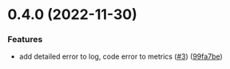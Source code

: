 # 0.4.0 (2022-11-30)


### Features

* add detailed error to log, code error to metrics ([#3](https://github.com/lidofinance/solana-validators-monitoring/issues/3)) ([99fa7be](https://github.com/lidofinance/solana-validators-monitoring/commit/99fa7be4e8e51144d360bdf24f6bfc1a7ac11c49))



